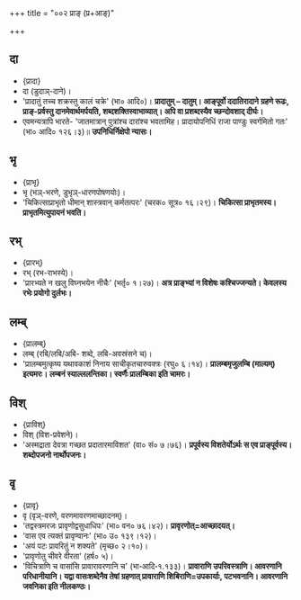 +++
title = "००२ प्राङ् (प्र+आङ्)"

+++

## दा
- {प्रादा}
- दा (डुदाञ्-दाने)।
- 'प्रादातुं तच्च शक्रस्तु कालं चक्रे' (भा० आदि०)। **प्रादातुम् – दातुम्। आङ्पूर्वो ददातिरादाने ग्रहणे रूढः, प्राङ्-प्रर्वस्तु दानमेवार्थमर्पयति, शब्दशक्तिस्वाभाव्यात्। अपि वा प्रशब्दस्यैव च्छन्दोवशाद् दीर्घः।**
- एवमन्यत्रापि भारते- 'जातमात्रान् पुत्रांश्च दारांश्च भवतामिह। प्रादायोपनिधिं राजा पाण्डुः स्वर्गमितो गतः' (भा० आदि० १२६।३)॥ **उपनिधिर्निक्षेपो न्यासः।**

## भृ
- {प्राभृ}
- भृ (भञ्-भरणे, डुभृञ्-धारणपोषणयोः)।
- 'चिकित्साप्राभृतो धीमान् शास्त्रवान् कर्मतत्परः' (चरक० सूत्र० १६।२९)। **चिकित्सा प्राभृतमस्य। प्राभृतमित्युपायनं भवति।**

## रभ्
- {प्रारभ्}
- रभ् (रभ-राभस्ये)।
- 'प्रारभ्यते न खलु विघ्नभयेन नीचैः' (भर्तृ० १।२७)। **अत्र प्राङ्भ्यां न विशेषः कश्चिज्जन्यते। केवलस्य रभेः प्रयोगो दुर्लभः।**

## लम्ब्
- {प्रालम्ब्}
- लम्ब् (रबि/लबि/अबि- शब्दे, लबि-अवस्रंसने च)।
- 'प्रालम्बमुत्कृष्य यथावकाशं निनाय साचीकृतचारुवक्त्रः (रघु० ६।१४)। **प्रालम्बमृजुलम्बि (माल्यम्) इत्यमरः। लम्बनं स्याल्ललन्तिका। स्वर्णैः प्रालम्बिका इति चामरः।**

## विश्
- {प्राविश्}
- विश् (विश-प्रवेशने)।
- 'अस्मद्राता देवत्रा गच्छत प्रदातारमाविशत' (वा० सं० ७।७६)। **प्रपूर्वस्य विशतेर्योऽर्थः स एव प्राङ्पूर्वस्य। शब्दोपजनो नार्थोपजनः।**

## वृ
- {प्रावृ}
- वृ (वृञ्-वरणे, वरणमावरणमाच्छादनम्)।
- 'तद्वस्त्रमरजः प्रावृणोद्वसुधाधिपः' (भा० वन० ७६।४२)। **प्रावृरणोत्=आच्छादयत्।**
- 'वास एव त्यक्तं प्रावृण्वानः' (भा० उ० १३९।१२)।
- 'अयं पटः प्रावरितुं न शक्यते' (मृच्छ० २।१०)।
- 'प्रावृणोतु चीवरे वीरता' (हर्ष० ५)।
- 'विचित्राणि च वासांसि प्रावारावरणानि च' (भा॰आदि॰१.१३३)। **प्रावाराणि उपरिवस्त्राणि। आवरणानि परिधानीयानि। यद्वा वासःशब्देनैव तेषां ग्रहणात् प्रावाराणि शिबिराणि=उपकार्याः, पटभवनानि। आवरणानि जवनिका इति नीलकण्ठः।**
